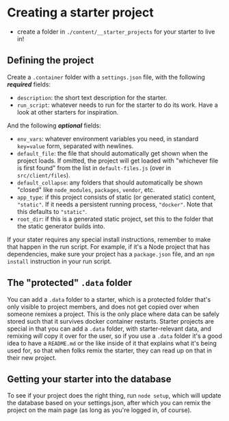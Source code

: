 # Creating a starter project

- create a folder in `./content/__starter_projects` for your starter to live in!

## Defining the project

Create a `.container` folder with a `settings.json` file, with the following **_required_** fields:

- `description`: the short text description for the starter.
- `run_script`: whatever needs to run for the starter to do its work. Have a look at other starters for inspiration.

And the following **_optional_** fields:

- `env_vars`: whatever environment variables you need, in standard `key=value` form, separated with newlines.
- `default_file`: the file that should automatically get shown when the project loads. If omitted, the project will get loaded with "whichever file is first found" from the list in `default-files.js` (over in `src/client/files`).
- `default_collapse`: any folders that should automatically be shown "closed" like `node_modules`, `packages`, `vendor`, etc.
- `app_type`: if this project consists of static (or generated static) content, `"static"`. If it needs a persistent running process, `"docker"`. Note that this defaults to `"static"`.
- `root_dir`: if this is a generated static project, set this to the folder that the static generator builds into.

If your stater requires any special install instructions, remember to make that happen in the run script. For example, if it's a Node project that has dependencies, make sure your project has a `package.json` file, and an `npm install` instruction in your run script.

## The "protected" `.data` folder

You can add a `.data` folder to a starter, which is a protected folder that's only visible to project members, and does not get copied over when someone remixes a project. This is the only place where data can be safely stored such that it survives docker container restarts. Starter projects are special in that you can add a `.data` folder, with starter-relevant data, and remixing _will_ copy it over for the user, so if you use a `.data` folder it's a good idea to have a `README.md` or the like inside of it that explains what it's being used for, so that when folks remix the starter, they can read up on that in their new project.

## Getting your starter into the database

To see if your project does the right thing, run `node setup`, which will update the database based on your settings.json, after which you can remix the project on the main page (as long as you're logged in, of course).
